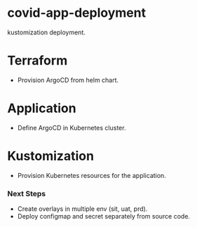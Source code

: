 # covid-app-deployment
kustomization deployment.

# Terraform
- Provision ArgoCD from helm chart.

# Application
- Define ArgoCD in Kubernetes cluster.

# Kustomization
- Provision Kubernetes resources for the application.

### Next Steps
- Create overlays in multiple env (sit, uat, prd).
- Deploy configmap and secret separately from source code.
